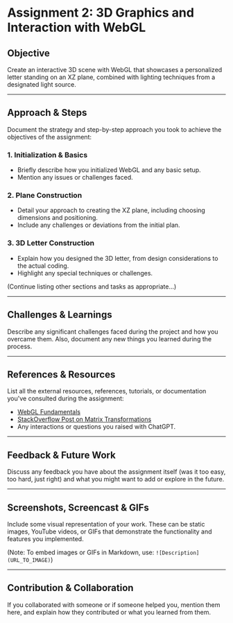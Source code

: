 # Assignment 2: 3D Graphics and Interaction with WebGL

## Objective
Create an interactive 3D scene with WebGL that showcases a personalized letter standing on an XZ plane, combined with lighting techniques from a designated light source.

---

## Approach & Steps
Document the strategy and step-by-step approach you took to achieve the objectives of the assignment:

### 1. Initialization & Basics
- Briefly describe how you initialized WebGL and any basic setup.
- Mention any issues or challenges faced.

### 2. Plane Construction
- Detail your approach to creating the XZ plane, including choosing dimensions and positioning.
- Include any challenges or deviations from the initial plan.

### 3. 3D Letter Construction
- Explain how you designed the 3D letter, from design considerations to the actual coding.
- Highlight any special techniques or challenges.

(Continue listing other sections and tasks as appropriate...)

---

## Challenges & Learnings
Describe any significant challenges faced during the project and how you overcame them. Also, document any new things you learned during the process.

---

## References & Resources
List all the external resources, references, tutorials, or documentation you've consulted during the assignment:
- [WebGL Fundamentals](https://webglfundamentals.org/)
- [StackOverflow Post on Matrix Transformations](https://stackoverflow.com/questions/example)
- Any interactions or questions you raised with ChatGPT.

---

## Feedback & Future Work
Discuss any feedback you have about the assignment itself (was it too easy, too hard, just right) and what you might want to add or explore in the future.

---

## Screenshots, Screencast & GIFs
Include some visual representation of your work. These can be static images, YouTube videos, or GIFs that demonstrate the functionality and features you implemented. 

(Note: To embed images or GIFs in Markdown, use: `![Description](URL_TO_IMAGE)`)

---

## Contribution & Collaboration
If you collaborated with someone or if someone helped you, mention them here, and explain how they contributed or what you learned from them.

